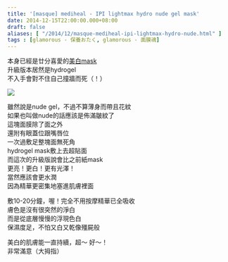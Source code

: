 ```yaml
---
title: '[masque] mediheal - IPI lightmax hydro nude gel mask'
date: 2014-12-15T22:00:00.000+08:00
draft: false
aliases: [ "/2014/12/masque-mediheal-ipi-lightmax-hydro-nude.html" ]
tags : [glamorous - 保養おたく, glamorous - 面膜魂]
---
```


本身已經是廿分喜愛的[美白mask](https://hidie.net/medihealipi/)  
升級版本居然是hydrogel  
不入手會對不住自己撞牆而死（！）  

![](/images/mediheallightmax.jpg)

雖然說是nude gel，不過不算薄身而帶且花紋  
如果也叫做nude的話應該是佈滿皺紋了  
這塊面膜除了面之外  
還附有眼蓋位跟嘴唇位  
一次過敷足整塊面無死角  
hydrogel mask敷上去超貼面  
而這次的升級版說會比之前紙mask  
更亮！更白！更有光澤！  
當然應該會更水潤  
因為精華更密集地塞進肌膚裡面  
  
敷10-20分鐘，喔！完全不用按摩精華已全吸收  
膚色是沒有很突然的淨白  
而是從底層慢慢的浮現色白  
保濕度足，不怕又白又乾像殭屍般  
  
美白的肌膚能一直持續，超～ 好～！  
非常滿意（大拇指）
